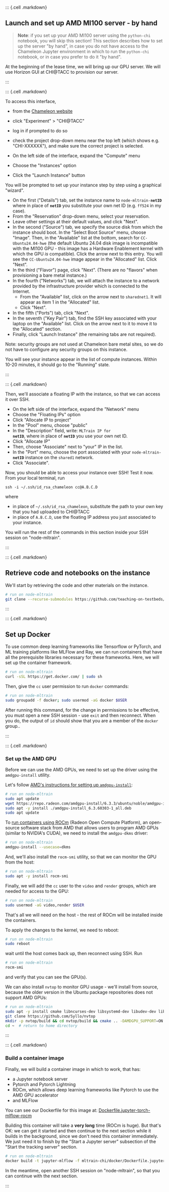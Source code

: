 
::: {.cell .markdown}

## Launch and set up AMD MI100 server - by hand

> **Note**: if you set up your AMD MI100 server using the `python-chi` notebook, you will skip this section! This section describes how to set up the server "by hand", in case you do not have access to the Chameleon Jupyter environment in which to run the `python-chi` notebook, or in case you prefer to do it "by hand".

At the beginning of the lease time, we will bring up our GPU server. We will use Horizon GUI at CHI@TACC to provision our server. 


:::


::: {.cell .markdown}

To access this interface,

* from the [Chameleon website](https://chameleoncloud.org/hardware/)
* click "Experiment" > "CHI@TACC"
* log in if prompted to do so
* check the project drop-down menu near the top left (which shows e.g. "CHI-XXXXXX"), and make sure the correct project is selected.

* On the left side of the interface, expand the "Compute" menu
* Choose the "Instances" option
* Click the "Launch Instance" button 

You will be prompted to set up your instance step by step using a graphical "wizard".

* On the first ("Details") tab, set the instance name to  <code>node-mltrain-<b>netID</b></code> where in place of <code><b>netID</b></code> you substitute your own net ID (e.g. `ff524` in my case). 
* From the "Reservation" drop-down menu, select your reservation.
* Leave other settings at their default values, and click "Next".
* In the second ("Source") tab, we specify the source disk from which the instance should boot. In the "Select Boot Source" menu, choose "Image". Then, in the "Available" list at the bottom, search for `CC-Ubuntu24.04-hwe` (the default Ubuntu 24.04 disk image is incompatible with the MI100 GPU - this image has a Hardware Enablement kernel with which the GPU *is* compatible). Click the arrow next to this entry. You will see the `CC-Ubuntu24.04-hwe` image appear in the "Allocated" list. Click "Next".
* In the third ("Flavor") page, click "Next". (There are no "flavors" when provisioning a bare metal instance.)
* In the fourth ("Networks") tab, we will attach the instance to a network provided by the infrastructure provider which is connected to the Internet.
  * From the "Available" list, click on the arrow next to `sharednet1`. It will appear as item 1 in the "Allocated" list. 
  * Click "Next".
* In the fifth ("Ports") tab, click "Next".
* In the seventh ("Key Pair") tab, find the SSH key associated with your laptop on the "Available" list. Click on the arrow next to it to move it to the "Allocated" section. 
* Finally, click "Launch Instance" (the remaining tabs are not required).

Note: security groups are not used at Chameleon bare metal sites, so we do not have to configure any security groups on this instance.

You will see your instance appear in the list of compute instances. Within 10-20 minutes, it should go to the "Running" state. 

:::

::: {.cell .markdown}

Then, we'll associate a floating IP with the instance, so that we can access it over SSH.

* On the left side of the interface, expand the "Network" menu
* Choose the "Floating IPs" option
* Click "Allocate IP to project"
* In the "Pool" menu, choose "public"
* In the "Description" field, write: <code>MLTrain IP for <b>netID</b></code>, where in place of <code><b>netID</b></code> you use your own net ID.
* Click "Allocate IP"
* Then, choose "Associate" next to "your" IP in the list.
* In the "Port" menu, choose the port associated with your <code>node-mltrain-<b>netID</b></code> instance on the `shared1` network.
* Click "Associate".

Now, you should be able to access your instance over SSH! Test it now. From your local terminal, run

```
ssh -i ~/.ssh/id_rsa_chameleon cc@A.B.C.D
```

where

* in place of `~/.ssh/id_rsa_chameleon`, substitute the path to your own key that you had uploaded to CHI@TACC
* in place of `A.B.C.D`, use the floating IP address you just associated to your instance.

You will run the rest of the commands in this section inside your SSH session on "node-mltrain".

:::



::: {.cell .markdown}

## Retrieve code and notebooks on the instance

We'll start by retrieving the code and other materials on the instance.

```bash
# run on node-mltrain
git clone --recurse-submodules https://github.com/teaching-on-testbeds/mltrain-chi
```

:::


::: {.cell .markdown}


## Set up Docker

To use common deep learning frameworks like Tensorflow or PyTorch, and ML training platforms like MLFlow and Ray, we can run containers that have all the prerequisite libraries necessary for these frameworks. Here, we will set up the container framework.

```bash
# run on node-mltrain
curl -sSL https://get.docker.com/ | sudo sh
```

Then, give the `cc` user permission to run `docker` commands:

```bash
# run on node-mltrain
sudo groupadd -f docker; sudo usermod -aG docker $USER
```

After running this command, for the change in permissions to be effective, you must open a new SSH session - use `exit` and then reconnect. When you do, the output of `id` should show that you are a member of the `docker` group..

:::


::: {.cell .markdown}

### Set up the AMD GPU


Before we can use the AMD GPUs, we need to set up the driver using the `amdgpu-install` utility. 

Let's follow [AMD's instructions for setting up `amdgpu-install`](https://rocm.docs.amd.com/projects/install-on-linux/en/latest/install/install-methods/amdgpu-installer/amdgpu-installer-ubuntu.html#installation):

```bash
# run on node-mltrain
sudo apt update
wget https://repo.radeon.com/amdgpu-install/6.3.3/ubuntu/noble/amdgpu-install_6.3.60303-1_all.deb
sudo apt -y install ./amdgpu-install_6.3.60303-1_all.deb
sudo apt update
```

To [run containers using ROCm](https://rocm.docs.amd.com/projects/install-on-linux/en/latest/how-to/docker.html) (Radeon Open Compute Platform), an open-source software stack from AMD that allows users to program AMD GPUs (similar to NVIDIA's CUDA), we need to install the `amdgpu-dkms` driver:

```bash
# run on node-mltrain
amdgpu-install --usecase=dkms
```

And, we'll also install the `rocm-smi` utility, so that we can monitor the GPU from the host:

```bash
# run on node-mltrain
sudo apt -y install rocm-smi
```

Finally, we will add the `cc` user to the `video` and `render` groups, which are needed for access to the GPU:

```bash
# run on node-mltrain
sudo usermod -aG video,render $USER
```

That's all we will need on the host - the rest of ROCm will be installed inside the containers. 

To apply the changes to the kernel, we need to reboot:

```bash
# run on node-mltrain
sudo reboot
```

wait until the host comes back up, then reconnect using SSH. Run


```bash
# run on node-mltrain
rocm-smi
```

and verify that you can see the GPU(s).

We can also install `nvtop` to monitor GPU usage - we'll install from source, because the older version in the Ubuntu package repositories does not support AMD GPUs:

```bash
# run on node-mltrain
sudo apt -y install cmake libncurses-dev libsystemd-dev libudev-dev libdrm-dev libgtest-dev
git clone https://github.com/Syllo/nvtop
mkdir -p nvtop/build && cd nvtop/build && cmake .. -DAMDGPU_SUPPORT=ON && sudo make install
cd ~  # return to home directory
```

:::

::: {.cell .markdown}

###  Build a container image


Finally, we will build a container image in which to work, that has:

* a Jupyter notebook server
* Pytorch and Pytorch Lightning
* ROCm, which allows deep learning frameworks like Pytorch to use the AMD GPU accelerator
* and MLFlow

You can see our Dockerfile for this image at: [Dockerfile.jupyter-torch-mlflow-rocm](https://github.com/teaching-on-testbeds/mltrain-chi/tree/main/docker/Dockerfile.jupyter-torch-mlflow-rocm)


Building this container will take a **very long** time (ROCm is huge). But that's OK: we can get it started and then continue to the next section while it builds in the background, since we don't need this container immediately. We just need it to finish by the "Start a Jupyter server" subsection of the "Start the tracking server" section.

```bash
# run on node-mltrain
docker build -t jupyter-mlflow -f mltrain-chi/docker/Dockerfile.jupyter-torch-mlflow-rocm .
```

In the meantime, open another SSH session on "node-mltrain", so that you can continue with the next section.

:::

